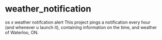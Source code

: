 # weather_notification
os x weather notifcation alert
This project pings a notification every hour (and whenever u launch it), containing information on the time, and weather of Waterloo, ON.
